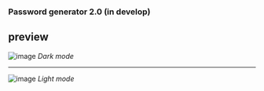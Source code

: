 ### Password generator 2.0 (in develop)

## preview
![image](https://github.com/DevKaliper/password-generator-2.0/assets/122651755/e3e2689e-3f6d-4e34-b412-7e99e4ab5469)
*Dark mode*

<hr>

![image](https://github.com/DevKaliper/password-generator-2.0/assets/122651755/e52ed965-1c9d-420c-92b8-9890b0c2d6b1)
*Light mode*
